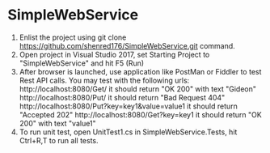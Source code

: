 # SimpleWebService

1. Enlist the project using git clone https://github.com/shenred176/SimpleWebService.git command.
2. Open project in Visual Studio 2017, set Starting Project to "SimpleWebService" and hit F5 (Run)
3. After browser is launched, use application like PostMan or Fiddler to test Rest API calls.
   You may test with the following urls:
   http://localhost:8080/Get/  it should return "OK 200" with text "Gideon"
   http://localhost:8080/Put/  it should return "Bad Request 404"
   http://localhost:8080/Put?key=key1&value=value1   it should return "Accepted 202"
   http://localhost:8080/Get?key=key1   it should return "OK 200" with text "value1"
4. To run unit test, open UnitTest1.cs in SimpleWebService.Tests, hit Ctrl+R,T to run all tests.
